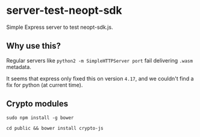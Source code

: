 # server-test-neopt-sdk

Simple Express server to test neopt-sdk.js.

## Why use this?

Regular servers like `python2 -m SimpleHTTPServer port` fail delivering `.wasm` metadata.

It seems that express only fixed this on version `4.17`, and we couldn't find a fix for python (at current time).


## Crypto modules

`sudo npm install -g bower`

`cd public && bower install crypto-js`
